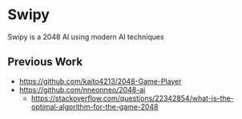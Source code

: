 # Swipy

Swipy is a 2048 AI using modern AI techniques

## Previous Work

* <https://github.com/kaito4213/2048-Game-Player>
* <https://github.com/nneonneo/2048-ai>
  * <https://stackoverflow.com/questions/22342854/what-is-the-optimal-algorithm-for-the-game-2048>
